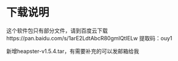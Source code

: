 # 下载说明

这个软件包只有部分文件，请到百度云下载https://pan.baidu.com/s/1arE2LdtAbcR80gmIQtIELw 提取码：ouy1

新增heapster-v1.5.4.tar，有需要补充的可以发邮箱给我

